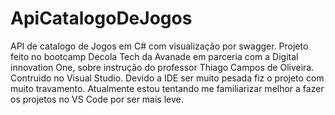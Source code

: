 # ApiCatalogoDeJogos
API de catalogo de Jogos em C# com visualização por swagger. 
Projeto feito no bootcamp Decola Tech da Avanade em parceria com a Digital innovation One, sobre instrução do professor Thiago Campos de Oliveira. Contruido no Visual Studio.
Devido a IDE ser muito pesada fiz o projeto com muito travamento. Atualmente estou tentando me familiarizar melhor a fazer os projetos no VS Code por ser mais leve.
